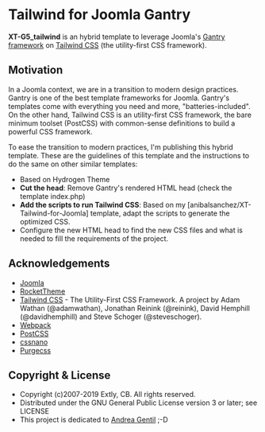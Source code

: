 # Tailwind for Joomla Gantry

**XT-G5_tailwind** is an hybrid template to leverage Joomla's [Gantry framework](http://gantry.org) on [Tailwind CSS](https://tailwindcss.com/) (the utility-first CSS framework).

## Motivation

In a Joomla context, we are in a transition to modern design practices. Gantry is one of the best template frameworks for Joomla. Gantry's templates come with everything you need and more, "batteries-included". On the other hand, Tailwind CSS is an utility-first CSS framework, the bare minimum toolset (PostCSS) with common-sense definitions to build a powerful CSS framework.

To ease the transition to modern practices, I'm publishing this hybrid template. These are the guidelines of this template and the instructions to do the same on other similar templates:

- Based on Hydrogen Theme
- **Cut the head**: Remove Gantry's rendered HTML head (check the template index.php) 
- **Add the scripts to run Tailwind CSS**: Based on my [anibalsanchez/XT-Tailwind-for-Joomla] template, adapt the scripts to generate the optimized CSS.
- Configure the new HTML head to find the new CSS files and what is needed to fill the requirements of the project.

## Acknowledgements

- [Joomla](https://www.joomla.org/)
- [RocketTheme](http://www.rockettheme.com/)
- [Tailwind CSS](https://tailwindcss.com) - The Utility-First CSS Framework. A project by Adam Wathan (@adamwathan), Jonathan Reinink (@reinink), David Hemphill (@davidhemphill) and Steve Schoger (@steveschoger).
- [Webpack](https://webpack.js.org/)
- [PostCSS](https://postcss.org/)
- [cssnano](https://cssnano.co/)
- [Purgecss](https://www.purgecss.com)

## Copyright & License

- Copyright (c)2007-2019 Extly, CB. All rights reserved.
- Distributed under the GNU General Public License version 3 or later; see LICENSE
- This project is dedicated to [Andrea Gentil](http://www.twitter.com/andreagentil) ;-D



